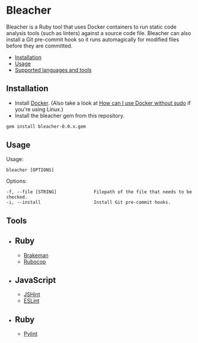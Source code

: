# Bleacher

Bleacher is a Ruby tool that uses Docker containers to run static code analysis tools (such as linters) against a source code file. Bleacher can also install a Git pre-commit hook so it runs automagically for modified files before they are committed.
* [Installation](#installation)
* [Usage](#usage)
* [Supported languages and tools](#tools)


## Installation

- Install [Docker](https://www.docker.com/products/docker-desktop). (Also take a look at [How can I use Docker without sudo](https://askubuntu.com/questions/477551/how-can-i-use-docker-without-sudo) if you're using Linux.)
- Install the bleacher gem from this repository.

```bash
gem install bleacher-0.0.x.gem
```

## Usage

Usage:

    bleacher [OPTIONS]

Options:

    -f, --file [STRING]              Filepath of the file that needs to be checked.
    -i, --install                    Install Git pre-commit hooks.

## Tools

- Ruby
  -
  - [Brakeman](https://brakemanscanner.org/)
  - [Rubocop](https://rubocop.org/)
- JavaScript
  -
  - [JSHint](https://jshint.com/)
  - [ESLint](https://eslint.org/)
- Ruby
  -
  - [Pylint](https://www.pylint.org/)

